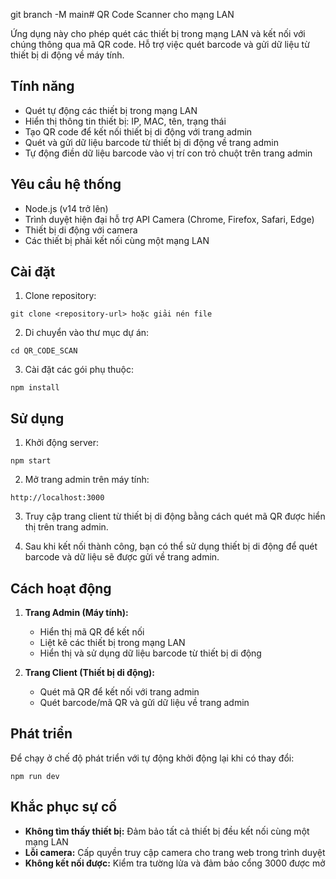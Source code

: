 git branch -M main# QR Code Scanner cho mạng LAN

Ứng dụng này cho phép quét các thiết bị trong mạng LAN và kết nối với chúng thông qua mã QR code. Hỗ trợ việc quét barcode và gửi dữ liệu từ thiết bị di động về máy tính.

## Tính năng

- Quét tự động các thiết bị trong mạng LAN
- Hiển thị thông tin thiết bị: IP, MAC, tên, trạng thái
- Tạo QR code để kết nối thiết bị di động với trang admin
- Quét và gửi dữ liệu barcode từ thiết bị di động về trang admin
- Tự động điền dữ liệu barcode vào vị trí con trỏ chuột trên trang admin

## Yêu cầu hệ thống

- Node.js (v14 trở lên)
- Trình duyệt hiện đại hỗ trợ API Camera (Chrome, Firefox, Safari, Edge)
- Thiết bị di động với camera
- Các thiết bị phải kết nối cùng một mạng LAN

## Cài đặt

1. Clone repository:
```
git clone <repository-url> hoặc giải nén file
```

2. Di chuyển vào thư mục dự án:
```
cd QR_CODE_SCAN
```

3. Cài đặt các gói phụ thuộc:
```
npm install
```

## Sử dụng

1. Khởi động server:
```
npm start
```

2. Mở trang admin trên máy tính:
```
http://localhost:3000
```

3. Truy cập trang client từ thiết bị di động bằng cách quét mã QR được hiển thị trên trang admin.

4. Sau khi kết nối thành công, bạn có thể sử dụng thiết bị di động để quét barcode và dữ liệu sẽ được gửi về trang admin.

## Cách hoạt động

1. **Trang Admin (Máy tính):**
   - Hiển thị mã QR để kết nối
   - Liệt kê các thiết bị trong mạng LAN
   - Hiển thị và sử dụng dữ liệu barcode từ thiết bị di động

2. **Trang Client (Thiết bị di động):**
   - Quét mã QR để kết nối với trang admin
   - Quét barcode/mã QR và gửi dữ liệu về trang admin

## Phát triển

Để chạy ở chế độ phát triển với tự động khởi động lại khi có thay đổi:
```
npm run dev
```

## Khắc phục sự cố

- **Không tìm thấy thiết bị:** Đảm bảo tất cả thiết bị đều kết nối cùng một mạng LAN
- **Lỗi camera:** Cấp quyền truy cập camera cho trang web trong trình duyệt
- **Không kết nối được:** Kiểm tra tường lửa và đảm bảo cổng 3000 được mở 